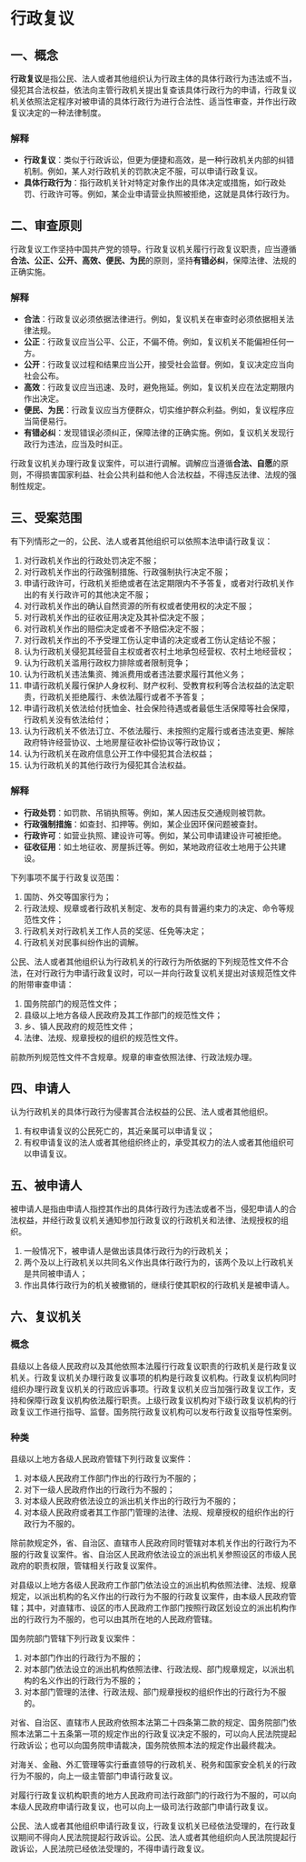 # 行政复议

## 一、概念

**行政复议**是指公民、法人或者其他组织认为行政主体的具体行政行为违法或不当，侵犯其合法权益，依法向主管行政机关提出复查该具体行政行为的申请，行政复议机关依照法定程序对被申请的具体行政行为进行合法性、适当性审查，并作出行政复议决定的一种法律制度。

### 解释

- **行政复议**：类似于行政诉讼，但更为便捷和高效，是一种行政机关内部的纠错机制。例如，某人对行政机关的罚款决定不服，可以申请行政复议。
- **具体行政行为**：指行政机关针对特定对象作出的具体决定或措施，如行政处罚、行政许可等。例如，某企业申请营业执照被拒绝，这就是具体行政行为。

## 二、审查原则

行政复议工作坚持中国共产党的领导。行政复议机关履行行政复议职责，应当遵循**合法、公正、公开、高效、便民、为民**的原则，坚持**有错必纠**，保障法律、法规的正确实施。

### 解释

- **合法**：行政复议必须依据法律进行。例如，复议机关在审查时必须依据相关法律法规。
- **公正**：行政复议应当公平、公正，不偏不倚。例如，复议机关不能偏袒任何一方。
- **公开**：行政复议过程和结果应当公开，接受社会监督。例如，复议决定应当向社会公布。
- **高效**：行政复议应当迅速、及时，避免拖延。例如，复议机关应在法定期限内作出决定。
- **便民、为民**：行政复议应当方便群众，切实维护群众利益。例如，复议程序应当简便易行。
- **有错必纠**：发现错误必须纠正，保障法律的正确实施。例如，复议机关发现行政行为违法，应当及时纠正。

行政复议机关办理行政复议案件，可以进行调解。调解应当遵循**合法、自愿**的原则，不得损害国家利益、社会公共利益和他人合法权益，不得违反法律、法规的强制性规定。

## 三、受案范围

有下列情形之一的，公民、法人或者其他组织可以依照本法申请行政复议：

1. 对行政机关作出的行政处罚决定不服；
2. 对行政机关作出的行政强制措施、行政强制执行决定不服；
3. 申请行政许可，行政机关拒绝或者在法定期限内不予答复，或者对行政机关作出的有关行政许可的其他决定不服；
4. 对行政机关作出的确认自然资源的所有权或者使用权的决定不服；
5. 对行政机关作出的征收征用决定及其补偿决定不服；
6. 对行政机关作出的赔偿决定或者不予赔偿决定不服；
7. 对行政机关作出的不予受理工伤认定申请的决定或者工伤认定结论不服；
8. 认为行政机关侵犯其经营自主权或者农村土地承包经营权、农村土地经营权；
9. 认为行政机关滥用行政权力排除或者限制竞争；
10. 认为行政机关违法集资、摊派费用或者违法要求履行其他义务；
11. 申请行政机关履行保护人身权利、财产权利、受教育权利等合法权益的法定职责，行政机关拒绝履行、未依法履行或者不予答复；
12. 申请行政机关依法给付抚恤金、社会保险待遇或者最低生活保障等社会保障，行政机关没有依法给付；
13. 认为行政机关不依法订立、不依法履行、未按照约定履行或者违法变更、解除政府特许经营协议、土地房屋征收补偿协议等行政协议；
14. 认为行政机关在政府信息公开工作中侵犯其合法权益；
15. 认为行政机关的其他行政行为侵犯其合法权益。

### 解释

- **行政处罚**：如罚款、吊销执照等。例如，某人因违反交通规则被罚款。
- **行政强制措施**：如查封、扣押等。例如，某企业因环保问题被查封。
- **行政许可**：如营业执照、建设许可等。例如，某公司申请建设许可被拒绝。
- **征收征用**：如土地征收、房屋拆迁等。例如，某地政府征收土地用于公共建设。

下列事项不属于行政复议范围：

1. 国防、外交等国家行为；
2. 行政法规、规章或者行政机关制定、发布的具有普遍约束力的决定、命令等规范性文件；
3. 行政机关对行政机关工作人员的奖惩、任免等决定；
4. 行政机关对民事纠纷作出的调解。

公民、法人或者其他组织认为行政机关的行政行为所依据的下列规范性文件不合法，在对行政行为申请行政复议时，可以一并向行政复议机关提出对该规范性文件的附带审查申请：

1. 国务院部门的规范性文件；
2. 县级以上地方各级人民政府及其工作部门的规范性文件；
3. 乡、镇人民政府的规范性文件；
4. 法律、法规、规章授权的组织的规范性文件。

前款所列规范性文件不含规章。规章的审查依照法律、行政法规办理。

## 四、申请人

认为行政机关的具体行政行为侵害其合法权益的公民、法人或者其他组织。

1. 有权申请复议的公民死亡的，其近亲属可以申请复议；
2. 有权申请复议的法人或者其他组织终止的，承受其权力的法人或者其他组织可以申请复议。

## 五、被申请人

被申请人是指由申请人指控其作出的具体行政行为违法或者不当，侵犯申请人的合法权益，并经行政复议机关通知参加行政复议的行政机关和法律、法规授权的组织。

1. 一般情况下，被申请人是做出该具体行政行为的行政机关；
2. 两个及以上行政机关以共同名义作出具体行政行为的，该两个及以上行政机关是共同被申请人；
3. 作出具体行政行为的机关被撤销的，继续行使其职权的行政机关是被申请人。

## 六、复议机关

### 概念

县级以上各级人民政府以及其他依照本法履行行政复议职责的行政机关是行政复议机关。行政复议机关办理行政复议事项的机构是行政复议机构。行政复议机构同时组织办理行政复议机关的行政应诉事项。行政复议机关应当加强行政复议工作，支持和保障行政复议机构依法履行职责。上级行政复议机构对下级行政复议机构的行政复议工作进行指导、监督。国务院行政复议机构可以发布行政复议指导性案例。

### 种类

县级以上地方各级人民政府管辖下列行政复议案件：

1. 对本级人民政府工作部门作出的行政行为不服的；
2. 对下一级人民政府作出的行政行为不服的；
3. 对本级人民政府依法设立的派出机关作出的行政行为不服的；
4. 对本级人民政府或者其工作部门管理的法律、法规、规章授权的组织作出的行政行为不服的。

除前款规定外，省、自治区、直辖市人民政府同时管辖对本机关作出的行政行为不服的行政复议案件。省、自治区人民政府依法设立的派出机关参照设区的市级人民政府的职责权限，管辖相关行政复议案件。

对县级以上地方各级人民政府工作部门依法设立的派出机构依照法律、法规、规章规定，以派出机构的名义作出的行政行为不服的行政复议案件，由本级人民政府管辖；其中，对直辖市、设区的市人民政府工作部门按照行政区划设立的派出机构作出的行政行为不服的，也可以由其所在地的人民政府管辖。

国务院部门管辖下列行政复议案件：

1. 对本部门作出的行政行为不服的；
2. 对本部门依法设立的派出机构依照法律、行政法规、部门规章规定，以派出机构的名义作出的行政行为不服的；
3. 对本部门管理的法律、行政法规、部门规章授权的组织作出的行政行为不服的。

对省、自治区、直辖市人民政府依照本法第二十四条第二款的规定、国务院部门依照本法第二十五条第一项的规定作出的行政复议决定不服的，可以向人民法院提起行政诉讼；也可以向国务院申请裁决，国务院依照本法的规定作出最终裁决。

对海关、金融、外汇管理等实行垂直领导的行政机关、税务和国家安全机关的行政行为不服的，向上一级主管部门申请行政复议。

对履行行政复议机构职责的地方人民政府司法行政部门的行政行为不服的，可以向本级人民政府申请行政复议，也可以向上一级司法行政部门申请行政复议。

公民、法人或者其他组织申请行政复议，行政复议机关已经依法受理的，在行政复议期间不得向人民法院提起行政诉讼。公民、法人或者其他组织向人民法院提起行政诉讼，人民法院已经依法受理的，不得申请行政复议。